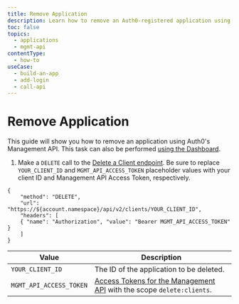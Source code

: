 ```yaml
---
title: Remove Application
description: Learn how to remove an Auth0-registered application using the Auth0 Management API.
toc: false
topics:
  - applications
  - mgmt-api
contentType: 
  - how-to
useCase:
  - build-an-app
  - add-login
  - call-api
---
```

# Remove Application

This guide will show you how to remove an application using Auth0's Management API. This task can also be performed [using the Dashboard](/dashboard/guides/applications/remove-app).

1. Make a `DELETE` call to the [Delete a Client endpoint](/api/management/v2#!/Clients/delete_clients_by_id). Be sure to replace `YOUR_CLIENT_ID` and `MGMT_API_ACCESS_TOKEN` placeholder values with your client ID and Management API Access Token, respectively.

```har
{
	"method": "DELETE",
	"url": "https://${account.namespace}/api/v2/clients/YOUR_CLIENT_ID",
	"headers": [
   	{ "name": "Authorization", "value": "Bearer MGMT_API_ACCESS_TOKEN" }
	]
}
```

| Value | Description |
| - | - |
| `YOUR_CLIENT_ID` | Τhe ID of the application to be deleted. |
| `MGMT_API_ACCESS_TOKEN` | [Access Tokens for the Management API](/api/management/v2/tokens) with the scope `delete:clients`. |
